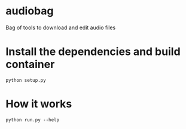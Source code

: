 # audiobag
Bag of tools to download and edit audio files

# Install the dependencies and build container
`python setup.py`

# How it works
`python run.py --help`
